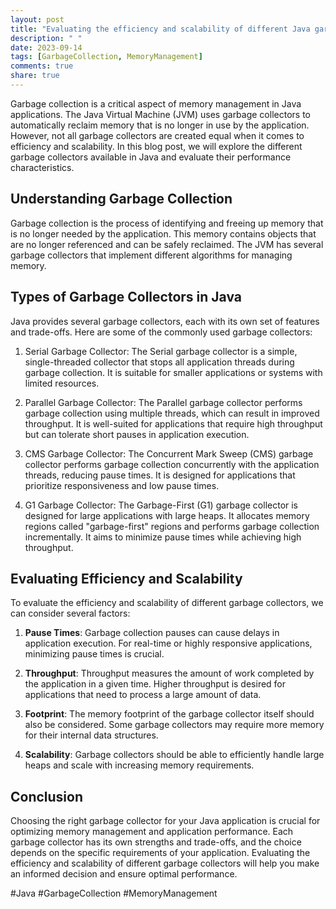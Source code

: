 ```yaml
---
layout: post
title: "Evaluating the efficiency and scalability of different Java garbage collectors"
description: " "
date: 2023-09-14
tags: [GarbageCollection, MemoryManagement]
comments: true
share: true
---
```


Garbage collection is a critical aspect of memory management in Java applications. The Java Virtual Machine (JVM) uses garbage collectors to automatically reclaim memory that is no longer in use by the application. However, not all garbage collectors are created equal when it comes to efficiency and scalability. In this blog post, we will explore the different garbage collectors available in Java and evaluate their performance characteristics.

## Understanding Garbage Collection

Garbage collection is the process of identifying and freeing up memory that is no longer needed by the application. This memory contains objects that are no longer referenced and can be safely reclaimed. The JVM has several garbage collectors that implement different algorithms for managing memory.

## Types of Garbage Collectors in Java

Java provides several garbage collectors, each with its own set of features and trade-offs. Here are some of the commonly used garbage collectors:

1. Serial Garbage Collector: The Serial garbage collector is a simple, single-threaded collector that stops all application threads during garbage collection. It is suitable for smaller applications or systems with limited resources.

2. Parallel Garbage Collector: The Parallel garbage collector performs garbage collection using multiple threads, which can result in improved throughput. It is well-suited for applications that require high throughput but can tolerate short pauses in application execution.

3. CMS Garbage Collector: The Concurrent Mark Sweep (CMS) garbage collector performs garbage collection concurrently with the application threads, reducing pause times. It is designed for applications that prioritize responsiveness and low pause times.

4. G1 Garbage Collector: The Garbage-First (G1) garbage collector is designed for large applications with large heaps. It allocates memory regions called "garbage-first" regions and performs garbage collection incrementally. It aims to minimize pause times while achieving high throughput.

## Evaluating Efficiency and Scalability

To evaluate the efficiency and scalability of different garbage collectors, we can consider several factors:

1. **Pause Times**: Garbage collection pauses can cause delays in application execution. For real-time or highly responsive applications, minimizing pause times is crucial.

2. **Throughput**: Throughput measures the amount of work completed by the application in a given time. Higher throughput is desired for applications that need to process a large amount of data.

3. **Footprint**: The memory footprint of the garbage collector itself should also be considered. Some garbage collectors may require more memory for their internal data structures.

4. **Scalability**: Garbage collectors should be able to efficiently handle large heaps and scale with increasing memory requirements.

## Conclusion

Choosing the right garbage collector for your Java application is crucial for optimizing memory management and application performance. Each garbage collector has its own strengths and trade-offs, and the choice depends on the specific requirements of your application. Evaluating the efficiency and scalability of different garbage collectors will help you make an informed decision and ensure optimal performance.

#Java #GarbageCollection #MemoryManagement